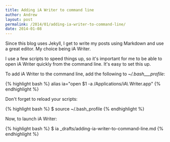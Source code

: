 ```yaml
---
title: Adding iA Writer to command line
author: Andrew
layout: post
permalink: /2014/01/adding-ia-writer-to-command-line/
date: 2014-01-08
---
```



Since this blog uses Jekyll, I get to write my posts using Markdown and use a great editor. My choice being iA Writer.

I use a few scripts to speed things up, so it's important for me to be able to open iA Writer quickly from the command line. It's easy to set this up.

To add iA Writer to the command line, add the following to _~/.bash___profile_:

{% highlight bash %}
alias ia="open $1 -a /Applications/iA\ Writer.app"
{% endhighlight %}

Don't forget to reload your scripts:

{% highlight bash %}
$ source ~/.bash_profile
{% endhighlight %}

Now, to launch iA Writer:

{% highlight bash %}
$ ia _drafts/adding-ia-writer-to-command-line.md
{% endhighlight %}
